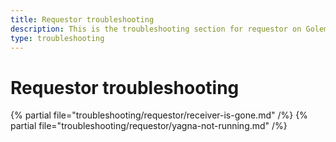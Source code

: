 ```yaml
---
title: Requestor troubleshooting
description: This is the troubleshooting section for requestor on Golem.
type: troubleshooting
---
```


# Requestor troubleshooting

{% partial file="troubleshooting/requestor/receiver-is-gone.md" /%}
{% partial file="troubleshooting/requestor/yagna-not-running.md" /%}

